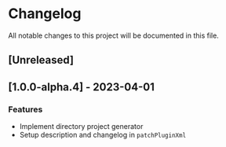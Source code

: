 # Changelog

All notable changes to this project will be documented in this file.

## [Unreleased]
## [1.0.0-alpha.4] - 2023-04-01

### Features

- Implement directory project generator
- Setup description and changelog in `patchPluginXml`

<!-- generated by git-cliff -->
